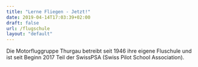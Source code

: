 ```yaml
---
title: "Lerne Fliegen - Jetzt!"
date: 2019-04-14T17:03:39+02:00
draft: false
url: /flugschule
layout: "default"
---
```

Die Motorfluggruppe Thurgau betreibt seit 1946 ihre eigene Fluschule und ist seit Beginn 2017 Teil der SwissPSA (Swiss Pilot School Association).